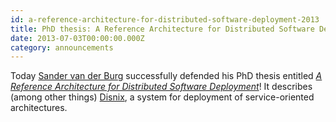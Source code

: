 ```yaml
---
id: a-reference-architecture-for-distributed-software-deployment-2013
title: PhD thesis: A Reference Architecture for Distributed Software Deployment 
date: 2013-07-03T00:00:00.000Z
category: announcements
---
```

Today [Sander van der Burg](https://web.archive.org/web/20180415232015/http://www.st.ewi.tudelft.nl/~sander/) successfully defended his PhD thesis entitled [_A Reference Architecture for Distributed Software Deployment_](https://web.archive.org/web/20160304065255/http://www.st.ewi.tudelft.nl/~sander/index.php/phdthesis)! It describes (among other things) [Disnix](https://github.com/svanderburg/disnix), a system for deployment of service-oriented architectures.
